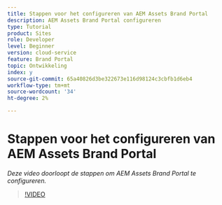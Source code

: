 ```yaml
---
title: Stappen voor het configureren van AEM Assets Brand Portal
description: AEM Assets Brand Portal configureren
type: Tutorial
product: Sites
role: Developer
level: Beginner
version: cloud-service
feature: Brand Portal
topic: Ontwikkeling
index: y
source-git-commit: 65a40826d3be322673e116d98124c3cbfb1d6eb4
workflow-type: tm+mt
source-wordcount: '34'
ht-degree: 2%

---
```



# Stappen voor het configureren van AEM Assets Brand Portal

*Deze video doorloopt de stappen om AEM Assets Brand Portal te configureren.*

>[!VIDEO](https://video.tv.adobe.com/v/335448?quality=9&learn=on)

